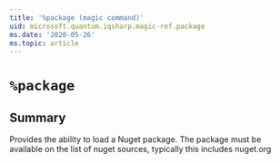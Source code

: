 ```yaml
---
title: '%package (magic command)'
uid: microsoft.quantum.iqsharp.magic-ref.package
ms.date: '2020-05-26'
ms.topic: article
---
```


<!--
    NB: This file has been automatically generated from Microsoft.Quantum.IQSharp.Kernel.dll,
        please do not manually edit it.

    [DEBUG] JSON source:
        {"Name": "%package", "Documentation": {"Summary": "Provides the ability to load a Nuget package. The package must be available on the list of nuget sources, typically this includes nuget.org", "Full": null, "Description": null, "Remarks": null, "Examples": null, "SeeAlso": null}, "AssemblyName": "Microsoft.Quantum.IQSharp.Kernel"}
-->

# `%package`

## Summary

Provides the ability to load a Nuget package. The package must be available on the list of nuget sources, typically this includes nuget.org
